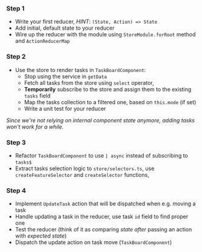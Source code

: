 ### Step 1

* Write your first reducer, _HINT_: `(State, Action) => State`
* Add initial, default state to your reducer 
* Wire up the reducer with the module using `StoreModule.forRoot` method and `ActionReducerMap`

### Step 2
* Use the store to render tasks in `TaskBoardComponent`:
  * Stop using the service in `getData`
  * Fetch all tasks from the store using `select` operator,
  * **Temporarily** subscribe to the store and assign them to the existing `tasks` field
  * Map the tasks collection to a filtered one, based on `this.mode` (if set)
  * Write a unit test for your reducer
  
_Since we're not relying on internal component state anymore, adding tasks won't work for a while._

### Step 3

* Refactor `TaskBoardComponent` to use `| async` instead of subscribing to `tasks$`
* Extract tasks selection logic to `store/selectors.ts`, use `createFeatureSelector` and `createSelector` functions,

### Step 4

* Implement `UpdateTask` action that will be dispatched when e.g. moving a task
* Handle updating a task in the reducer, use task `id` field to find proper one 
* Test the reducer (think of it as comparing _state after_ passing an action with _expected state_)
* Dispatch the update action on task move (`TaskBoardComponent`)
